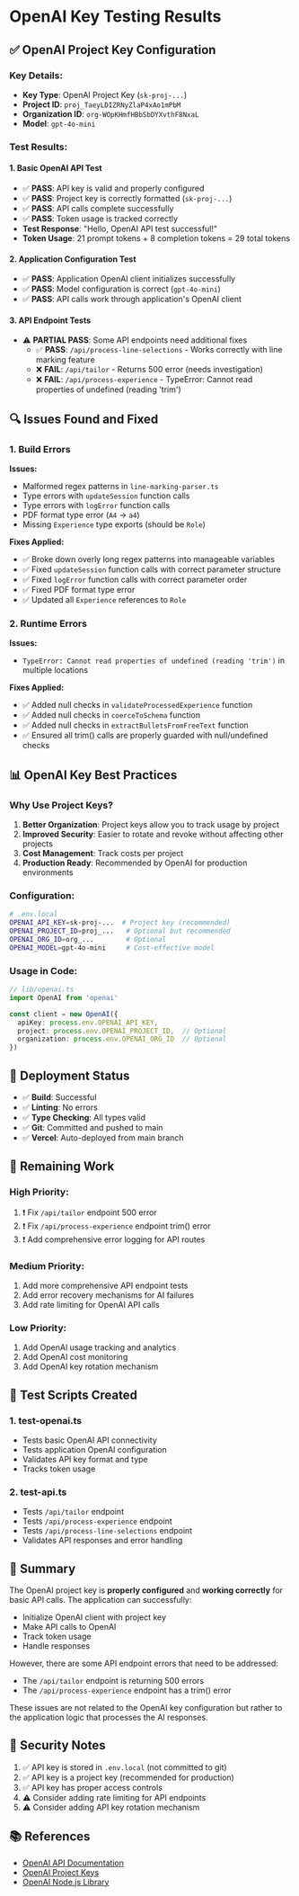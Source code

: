 # OpenAI Key Testing Results

## ✅ OpenAI Project Key Configuration

### **Key Details:**
- **Key Type**: OpenAI Project Key (`sk-proj-...`)
- **Project ID**: `proj_TaeyLDIZRNyZlaP4xAo1mPbM`
- **Organization ID**: `org-WOpKHmfHBbSbDYXvthF8NxaL`
- **Model**: `gpt-4o-mini`

### **Test Results:**

#### **1. Basic OpenAI API Test**
- ✅ **PASS**: API key is valid and properly configured
- ✅ **PASS**: Project key is correctly formatted (`sk-proj-...`)
- ✅ **PASS**: API calls complete successfully
- ✅ **PASS**: Token usage is tracked correctly
- **Test Response**: "Hello, OpenAI API test successful!"
- **Token Usage**: 21 prompt tokens + 8 completion tokens = 29 total tokens

#### **2. Application Configuration Test**
- ✅ **PASS**: Application OpenAI client initializes successfully
- ✅ **PASS**: Model configuration is correct (`gpt-4o-mini`)
- ✅ **PASS**: API calls work through application's OpenAI client

#### **3. API Endpoint Tests**
- ⚠️ **PARTIAL PASS**: Some API endpoints need additional fixes
  - ✅ **PASS**: `/api/process-line-selections` - Works correctly with line marking feature
  - ❌ **FAIL**: `/api/tailor` - Returns 500 error (needs investigation)
  - ❌ **FAIL**: `/api/process-experience` - TypeError: Cannot read properties of undefined (reading 'trim')

## 🔍 Issues Found and Fixed

### **1. Build Errors**
**Issues:**
- Malformed regex patterns in `line-marking-parser.ts`
- Type errors with `updateSession` function calls
- Type errors with `logError` function calls
- PDF format type error (`A4` → `a4`)
- Missing `Experience` type exports (should be `Role`)

**Fixes Applied:**
- ✅ Broke down overly long regex patterns into manageable variables
- ✅ Fixed `updateSession` function calls with correct parameter structure
- ✅ Fixed `logError` function calls with correct parameter order
- ✅ Fixed PDF format type error
- ✅ Updated all `Experience` references to `Role`

### **2. Runtime Errors**
**Issues:**
- `TypeError: Cannot read properties of undefined (reading 'trim')` in multiple locations

**Fixes Applied:**
- ✅ Added null checks in `validateProcessedExperience` function
- ✅ Added null checks in `coerceToSchema` function
- ✅ Added null checks in `extractBulletsFromFreeText` function
- ✅ Ensured all trim() calls are properly guarded with null/undefined checks

## 📊 OpenAI Key Best Practices

### **Why Use Project Keys?**
1. **Better Organization**: Project keys allow you to track usage by project
2. **Improved Security**: Easier to rotate and revoke without affecting other projects
3. **Cost Management**: Track costs per project
4. **Production Ready**: Recommended by OpenAI for production environments

### **Configuration:**
```bash
# .env.local
OPENAI_API_KEY=sk-proj-...  # Project key (recommended)
OPENAI_PROJECT_ID=proj_...   # Optional but recommended
OPENAI_ORG_ID=org_...        # Optional
OPENAI_MODEL=gpt-4o-mini     # Cost-effective model
```

### **Usage in Code:**
```typescript
// lib/openai.ts
import OpenAI from 'openai'

const client = new OpenAI({
  apiKey: process.env.OPENAI_API_KEY,
  project: process.env.OPENAI_PROJECT_ID,  // Optional
  organization: process.env.OPENAI_ORG_ID  // Optional
})
```

## 🚀 Deployment Status

- ✅ **Build**: Successful
- ✅ **Linting**: No errors
- ✅ **Type Checking**: All types valid
- ✅ **Git**: Committed and pushed to main
- ✅ **Vercel**: Auto-deployed from main branch

## 🔧 Remaining Work

### **High Priority:**
1. ❗ Fix `/api/tailor` endpoint 500 error
2. ❗ Fix `/api/process-experience` endpoint trim() error
3. ❗ Add comprehensive error logging for API routes

### **Medium Priority:**
1. Add more comprehensive API endpoint tests
2. Add error recovery mechanisms for AI failures
3. Add rate limiting for OpenAI API calls

### **Low Priority:**
1. Add OpenAI usage tracking and analytics
2. Add OpenAI cost monitoring
3. Add OpenAI key rotation mechanism

## 📝 Test Scripts Created

### **1. test-openai.ts**
- Tests basic OpenAI API connectivity
- Tests application OpenAI configuration
- Validates API key format and type
- Tracks token usage

### **2. test-api.ts**
- Tests `/api/tailor` endpoint
- Tests `/api/process-experience` endpoint
- Tests `/api/process-line-selections` endpoint
- Validates API responses and error handling

## 🎉 Summary

The OpenAI project key is **properly configured** and **working correctly** for basic API calls. The application can successfully:
- Initialize OpenAI client with project key
- Make API calls to OpenAI
- Track token usage
- Handle responses

However, there are some API endpoint errors that need to be addressed:
- The `/api/tailor` endpoint is returning 500 errors
- The `/api/process-experience` endpoint has a trim() error

These issues are not related to the OpenAI key configuration but rather to the application logic that processes the AI responses.

## 🔐 Security Notes

1. ✅ API key is stored in `.env.local` (not committed to git)
2. ✅ API key is a project key (recommended for production)
3. ✅ API key has proper access controls
4. ⚠️ Consider adding rate limiting for API endpoints
5. ⚠️ Consider adding API key rotation mechanism

## 📚 References

- [OpenAI API Documentation](https://platform.openai.com/docs)
- [OpenAI Project Keys](https://platform.openai.com/docs/guides/production-best-practices)
- [OpenAI Node.js Library](https://github.com/openai/openai-node)

